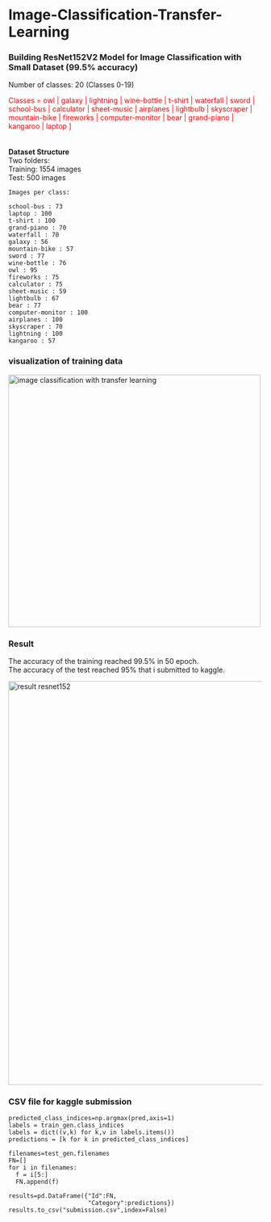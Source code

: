 # Image-Classification-Transfer-Learning
### Building ResNet152V2 Model for Image Classification with Small Dataset (99.5% accuracy)

Number of classes: 20 (Classes 0-19)<br>

<font color="red"> Classes = owl | galaxy | lightning | wine-bottle | t-shirt | waterfall |  sword |  school-bus |
                         calculator | sheet-music | airplanes |  lightbulb |  skyscraper | mountain-bike | fireworks | 
                         computer-monitor | bear | grand-piano | kangaroo | laptop ]</font><br>
<br>                     
<b>Dataset Structure</b><br>
   Two folders:<br>
  Training: 1554 images<br>
    Test: 500 images<br>
 
    Images per class:
    
    school-bus : 73
    laptop : 100
    t-shirt : 100
    grand-piano : 70
    waterfall : 70
    galaxy : 56
    mountain-bike : 57
    sword : 77
    wine-bottle : 76
    owl : 95
    fireworks : 75
    calculator : 75
    sheet-music : 59
    lightbulb : 67
    bear : 77
    computer-monitor : 100
    airplanes : 100
    skyscraper : 70
    lightning : 100
    kangaroo : 57   

### visualization of training data 
<img src="https://github.com/miladfa7/Image-Classification-Transfer-Learning/blob/master/images/dataet%20image%20classification.png" width="500" alt="image classification with transfer learning ">

### Result 
The accuracy of the training reached 99.5% in 50 epoch.<br>
The accuracy of the test reached 95% that i submitted to kaggle.<br>

<img src="https://github.com/miladfa7/Image-Classification-Transfer-Learning/blob/master/images/result.png" width="800" alt="result resnet152"> </img>


### CSV file for kaggle submission<br>
```
predicted_class_indices=np.argmax(pred,axis=1)
labels = train_gen.class_indices
labels = dict((v,k) for k,v in labels.items())
predictions = [k for k in predicted_class_indices]

filenames=test_gen.filenames
FN=[]
for i in filenames:
  f = i[5:]
  FN.append(f)
 
results=pd.DataFrame({"Id":FN,
                      "Category":predictions})
results.to_csv("submission.csv",index=False)
```
